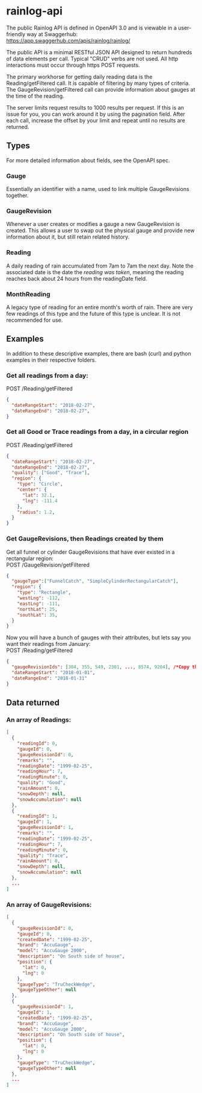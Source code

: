 # rainlog-api

The public Rainlog API is defined in OpenAPI 3.0 and is viewable in a user-friendly way at Swaggerhub:
https://app.swaggerhub.com/apis/rainlog/rainlog/

The public API is a minimal RESTful JSON API designed to return hundreds of data elements per call. Typical "CRUD" verbs are not used. All http interactions must occur through https POST requests.

The primary workhorse for getting daily reading data is the Reading/getFiltered call. It is capable of filtering by many types of criteria. The GaugeRevision/getFiltered call can provide information about gauges at the time of the reading.

The server limits request results to 1000 results per request. If this is an issue for you, you can work around it by using the pagination field. After each call, increase the offset by your limit and repeat until no results are returned.

## Types
For more detailed information about fields, see the OpenAPI spec.

### Gauge
Essentially an identifier with a name, used to link multiple GaugeRevisions together.

### GaugeRevision
Whenever a user creates or modifies a gauge a new GaugeRevision is created. This allows a user to swap out the physical gauge and provide new information about it, but still retain related history.

### Reading
A daily reading of rain accumulated from 7am to 7am the next day. Note the associated date is the date the *reading was taken*, meaning the reading reaches back about 24 hours from the readingDate field.

### MonthReading
A legacy type of reading for an entire month's worth of rain. There are very few readings of this type and the future of this type is unclear. It is not recommended for use.

## Examples

In addition to these descriptive examples, there are bash (curl) and python examples in their respective folders.

### Get all readings from a day:  
POST /Reading/getFiltered  
```json
{
  "dateRangeStart": "2018-02-27",
  "dateRangeEnd": "2018-02-27",
}
```

### Get all Good or Trace readings from a day, in a circular region
POST /Reading/getFiltered
```json
{
  "dateRangeStart": "2018-02-27",
  "dateRangeEnd": "2018-02-27",
  "quality": ["Good", "Trace"],
  "region": {
    "type": "Circle",
    "center": {
      "lat": 32.1,
      "lng": -111.4
    },
    "radius": 1.2,
  }
}
```

### Get GaugeRevisions, then Readings created by them

Get all funnel or cylinder GaugeRevisions that have ever existed in a rectangular region:  
POST /GaugeRevision/getFiltered  
```json
{
  "gaugeType":["FunnelCatch", "SimpleCylinderRectangularCatch"],
  "region": {
    "type": "Rectangle",
    "westLng": -112,
    "eastLng": -111,
    "northLat": 25,
    "southLat": 35,
  }
}
```

Now you will have a bunch of gauges with their attributes, but lets say you want their readings from January:  
POST /Reading/getFiltered
```json
{
  "gaugeRevisionIds": [304, 355, 549, 2301, ..., 8574, 9204], /*Copy the ID's in*/
  "dateRangeStart": "2018-01-01",
  "dateRangeEnd": "2018-01-31"
}
```


## Data returned

### An array of Readings:
```json
[
  {
    "readingId": 0,
    "gaugeId": 0,
    "gaugeRevisionId": 0,
    "remarks": "",
    "readingDate": "1999-02-25",
    "readingHour": 7,
    "readingMinute": 0,
    "quality": "Good",
    "rainAmount": 0,
    "snowDepth": null,
    "snowAccumulation": null
  },
  {
    "readingId": 1,
    "gaugeId": 1,
    "gaugeRevisionId": 1,
    "remarks": "",
    "readingDate": "1999-02-25",
    "readingHour": 7,
    "readingMinute": 0,
    "quality": "Trace",
    "rainAmount": 0,
    "snowDepth": null,
    "snowAccumulation": null
  },
  ...
]
```

### An array of GaugeRevisions:
```json
[
  {
    "gaugeRevisionId": 0,
    "gaugeId": 0,
    "createdDate": "1999-02-25",
    "brand": "AccuGauge",
    "model": "AccuGauge 2000",
    "description": "On South side of house",
    "position": {
      "lat": 0,
      "lng": 0
    },
    "gaugeType": "TruCheckWedge",
    "gaugeTypeOther": null
  },
  {
    "gaugeRevisionId": 1,
    "gaugeId": 1,
    "createdDate": "1999-02-25",
    "brand": "AccuGauge",
    "model": "AccuGauge 2000",
    "description": "On South side of house",
    "position": {
      "lat": 0,
      "lng": 0
    },
    "gaugeType": "TruCheckWedge",
    "gaugeTypeOther": null
  },
  ...
]
```

